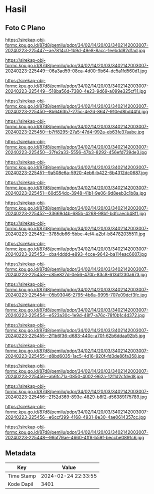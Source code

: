 # Hasil

## Foto C Plano

https://sirekap-obj-formc.kpu.go.id/87d8/pemilu/pdpr/34/02/14/20/03/3402142003007-20240223-225447--ae7814c0-1b9d-49e8-8acc-1eebdd82d1ad.jpg

https://sirekap-obj-formc.kpu.go.id/87d8/pemilu/pdpr/34/02/14/20/03/3402142003007-20240223-225449--06a3ad59-08ca-4d00-9b64-dc5a1fd560d1.jpg

https://sirekap-obj-formc.kpu.go.id/87d8/pemilu/pdpr/34/02/14/20/03/3402142003007-20240223-225449--518ba56d-7380-4e23-9d69-a099e325cf11.jpg

https://sirekap-obj-formc.kpu.go.id/87d8/pemilu/pdpr/34/02/14/20/03/3402142003007-20240223-225450--8b6463b7-275c-4e2d-8647-910ed8bd44fd.jpg

https://sirekap-obj-formc.kpu.go.id/87d8/pemilu/pdpr/34/02/14/20/03/3402142003007-20240223-225450--b7ff8295-27a5-47d4-992a-eb63fe37aabe.jpg

https://sirekap-obj-formc.kpu.go.id/87d8/pemilu/pdpr/34/02/14/20/03/3402142003007-20240223-225450--37fe2a33-5556-47b3-8292-456efd739de3.jpg

https://sirekap-obj-formc.kpu.go.id/87d8/pemilu/pdpr/34/02/14/20/03/3402142003007-20240223-225451--9a508e6a-5920-4eb6-b422-6b4312dc0687.jpg

https://sirekap-obj-formc.kpu.go.id/87d8/pemilu/pdpr/34/02/14/20/03/3402142003007-20240223-225451--60d554dc-3948-41b1-9e06-9d8eeb3c1b8a.jpg

https://sirekap-obj-formc.kpu.go.id/87d8/pemilu/pdpr/34/02/14/20/03/3402142003007-20240223-225452--33669d4b-685b-4268-98bf-bdfcaecb48f1.jpg

https://sirekap-obj-formc.kpu.go.id/87d8/pemilu/pdpr/34/02/14/20/03/3402142003007-20240223-225452--3785db66-5bbe-4ef4-a2bf-b84782035511.jpg

https://sirekap-obj-formc.kpu.go.id/87d8/pemilu/pdpr/34/02/14/20/03/3402142003007-20240223-225453--cba4dddd-e893-4cce-9642-ba114eac6607.jpg

https://sirekap-obj-formc.kpu.go.id/87d8/pemilu/pdpr/34/02/14/20/03/3402142003007-20240223-225453--c85e827d-0e56-470b-83c8-613df230a673.jpg

https://sirekap-obj-formc.kpu.go.id/87d8/pemilu/pdpr/34/02/14/20/03/3402142003007-20240223-225454--05b93046-2795-4b6a-9995-707e09dcf3fc.jpg

https://sirekap-obj-formc.kpu.go.id/87d8/pemilu/pdpr/34/02/14/20/03/3402142003007-20240223-225454--e523a30c-1e9d-48f7-a76c-78f0b1c4d372.jpg

https://sirekap-obj-formc.kpu.go.id/87d8/pemilu/pdpr/34/02/14/20/03/3402142003007-20240223-225455--2f1b6f36-d683-440c-a70f-62b6ddaa92b5.jpg

https://sirekap-obj-formc.kpu.go.id/87d8/pemilu/pdpr/34/02/14/20/03/3402142003007-20240223-225455--d8bd6035-1ac5-4d16-920f-fd3de86fa358.jpg

https://sirekap-obj-formc.kpu.go.id/87d8/pemilu/pdpr/34/02/14/20/03/3402142003007-20240223-225456--ab6fc71a-0850-4002-962a-12f1d2cfded8.jpg

https://sirekap-obj-formc.kpu.go.id/87d8/pemilu/pdpr/34/02/14/20/03/3402142003007-20240223-225456--2152d369-893e-4829-b8f2-d56389175789.jpg

https://sirekap-obj-formc.kpu.go.id/87d8/pemilu/pdpr/34/02/14/20/03/3402142003007-20240223-225456--e6ccf399-4168-4931-8e30-4ae0614357cc.jpg

https://sirekap-obj-formc.kpu.go.id/87d8/pemilu/pdpr/34/02/14/20/03/3402142003007-20240223-225448--99af79ae-4660-4ff8-b59f-beccbe0891c6.jpg


## Metadata

| Key        | Value               |
| ---------- | ------------------- |
| Time Stamp | 2024-02-24 22:33:55 |
| Kode Dapil | 3401                |



